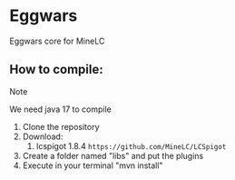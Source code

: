 # Eggwars
Eggwars core for MineLC

## How to compile:
> [!NOTE]
> We need java 17 to compile
1) Clone the repository
2) Download:
   1) lcspigot 1.8.4 ```https://github.com/MineLC/LCSpigot```
4) Create a folder named "libs" and put the plugins
5) Execute in your terminal "mvn install"